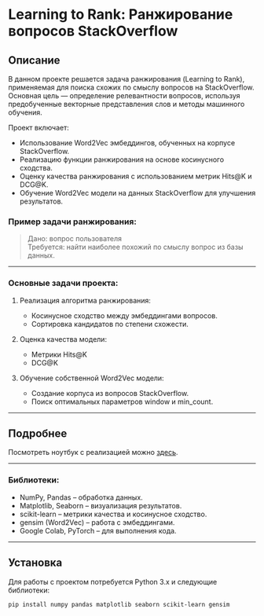 # Learning to Rank: Ранжирование вопросов StackOverflow

## Описание

В данном проекте решается задача ранжирования (Learning to Rank), применяемая для поиска схожих по смыслу вопросов на StackOverflow. Основная цель — определение релевантности вопросов, используя предобученные векторные представления слов и методы машинного обучения.

Проект включает:
- Использование Word2Vec эмбеддингов, обученных на корпусе StackOverflow.
- Реализацию функции ранжирования на основе косинусного сходства.
- Оценку качества ранжирования с использованием метрик Hits@K и DCG@K.
- Обучение Word2Vec модели на данных StackOverflow для улучшения результатов.

### Пример задачи ранжирования:
> Дано: вопрос пользователя  
> Требуется: найти наиболее похожий по смыслу вопрос из базы данных.

---

### Основные задачи проекта:
1. Реализация алгоритма ранжирования:
   - Косинусное сходство между эмбеддингами вопросов.
   - Сортировка кандидатов по степени схожести.

2. Оценка качества модели:
   - Метрики Hits@K
   - DCG@K

3. Обучение собственной Word2Vec модели:
   - Создание корпуса из вопросов StackOverflow.
   - Поиск оптимальных параметров window и min_count.

---

## Подробнее

Посмотреть ноутбук с реализацией можно [здесь](learning_to_rank.ipynb).  

---

### Библиотеки:
- NumPy, Pandas – обработка данных.
- Matplotlib, Seaborn – визуализация результатов.
- scikit-learn – метрики качества и косинусное сходство.
- gensim (Word2Vec) – работа с эмбеддингами.
- Google Colab, PyTorch – для выполнения кода.

---

## Установка

Для работы с проектом потребуется Python 3.x и следующие библиотеки:

`pip install numpy pandas matplotlib seaborn scikit-learn gensim`
